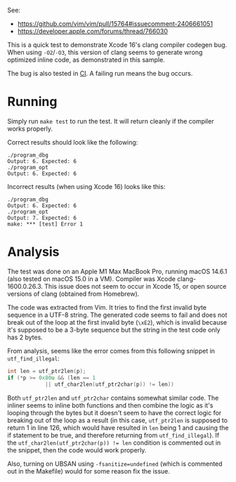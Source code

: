 See:
- https://github.com/vim/vim/pull/15764#issuecomment-2406661051
- https://developer.apple.com/forums/thread/766030

This is a quick test to demonstrate Xcode 16's clang compiler codegen bug. When using `-O2`/`-O3`, this version of clang seems to generate wrong optimized inline code, as demonstrated in this sample.

The bug is also tested in [CI](https://github.com/ychin/xcode16-clang-codegen-bug/actions/workflows/ci.yaml). A failing run means the bug occurs.

# Running

Simply run `make test` to run the test. It will return cleanly if the compiler works properly.

Correct results should look like the following:

```
./program_dbg
Output: 6. Expected: 6
./program_opt
Output: 6. Expected: 6
```

Incorrect results (when using Xcode 16) looks like this:

```
./program_dbg
Output: 6. Expected: 6
./program_opt
Output: 7. Expected: 6
make: *** [test] Error 1
```

# Analysis

The test was done on an Apple M1 Max MacBook Pro, running macOS 14.6.1 (also tested on macOS 15.0 in a VM). Compiler was Xcode clang-1600.0.26.3. This issue does not seem to occur in Xcode 15, or open source versions of clang (obtained from Homebrew).

The code was extracted from Vim. It tries to find the first invalid byte sequence in a UTF-8 string. The generated code seems to fail and does not break out of the loop at the first invalid byte (`\xE2`), which is invalid because it's supposed to be a 3-byte sequence but the string in the test code only has 2 bytes.

From analysis, seems like the error comes from this following snippet in `utf_find_illegal`:

```c
int len = utf_ptr2len(p);
if (*p >= 0x80u && (len == 1
            || utf_char2len(utf_ptr2char(p)) != len))
```

Both `utf_ptr2len` and `utf_ptr2char` contains somewhat similar code. The inliner seems to inline both functions and then combine the logic as it's looping through the bytes but it doesn't seem to have the correct logic for breaking out of the loop as a result (in this case, `utf_ptr2len` is supposed to return 1 in line 126, which would have resulted in `len` being 1 and causing the if statement to be true, and therefore returning from `utf_find_illegal`). If the `utf_char2len(utf_ptr2char(p)) != len` condition is commented out in the snippet, then the code would work properly.

Also, turning on UBSAN using `-fsanitize=undefined` (which is commented out in the Makefile) would for some reason fix the issue.

